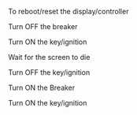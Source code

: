 To reboot/reset the display/controller

Turn OFF the breaker

Turn ON the key/ignition

Wait for the screen to die

Turn OFF the key/ignition

Turn ON the Breaker

Turn ON the key/ignition
